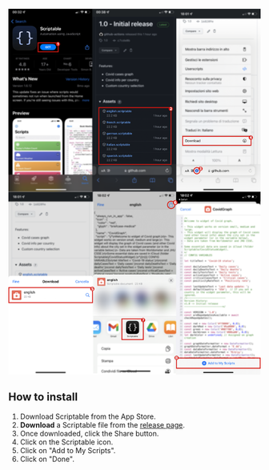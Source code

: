 [<img src="install.png" alt="Image">](install.png)

## How to install

1. Download Scriptable from the App Store.
2. **Download** a Scriptable file from the [release page](https://github.com/Hider-alt/covid-widget/releases/latest).
3. Once downloaded, click the Share button.
4. Click on the Scriptable icon.
5. Click on "Add to My Scripts".
6. Click on "Done".
